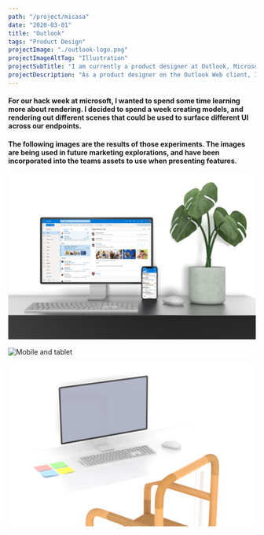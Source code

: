 ```yaml
---
path: "/project/micasa"
date: "2020-03-01"
title: "Outlook"
tags: "Product Design"
projectImage: "./outlook-logo.png"
projectImageAltTag: "Illustration"
projectSubTitle: "I am currently a product designer at Outlook, Microsofts email client."
projectDescription: "As a product designer on the Outlook Web client, I've worked on a large variety of projects across it's ecosystem. It's taught me how to work efficiently within a large organization that involves a lot of moving parts. This page contains snapshots of some of the projects I've been a part of."
---
```


<div class="project-sub-head">
    <h4 class="project-sub-title">
        For our hack week at microsoft, I wanted to spend some time learning more about rendering. I decided to spend a week creating models, and rendering out different scenes that could be used to surface different UI across our endpoints.  
    </h4>
    <h4 class="project-description">
        The following images are the results of those experiments. The images are being used in future marketing explorations, and have been incorporated into the teams assets to use when presenting features. 
    </h4>
</div>

![Web and phone](./renders/web-and-phone.jpg)

![Mobile and tablet](./renders/mobile-and-tablet.jpg)

![Mobile and tablet](./renders/desktop-1.png)


